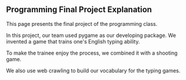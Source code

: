 ## Programming Final Project Explanation

This page presents the final project of the programming class.

In this project, our team used pygame as our developing package. We invented a game that trains one's English typing ability. 

To make the trainee enjoy the process, we combined it with a shooting game.

We also use web crawling to build our vocabulary for the typing games.
